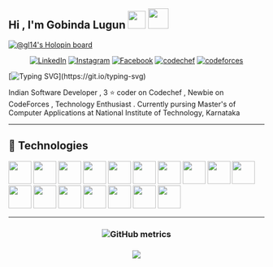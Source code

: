 
<h2>Hi , I'm Gobinda Lugun <img src="https://media.giphy.com/media/hvRJCLFzcasrR4ia7z/giphy.gif" width="35">
  <img src="https://media.giphy.com/media/tqfS3mgQU28ko/giphy.gif" width="40" height="40" frameBorder="0" class="giphy-embed" allowFullScreen></img>
</h2>

[![@gl14's Holopin board](https://holopin.me/gl14)](https://holopin.io/@gl14)

<div align='center'>

  <a href="https://www.linkedin.com/in/gobindalugun" target="_blank"><img src="https://img.shields.io/badge/LinkedIn-%230077B5.svg?&style=flat-square&logo=linkedin&logoColor=white" alt="LinkedIn"></a>
<a href="https://www.instagram.com/_gl14" target="_blank"><img src="https://img.shields.io/badge/Instagram-%23E4405F.svg?&style=flat-square&logo=instagram&logoColor=white" alt="Instagram"></a>
<a href="https://www.facebook.com/gobin098" target="_blank"><img src="https://img.shields.io/badge/Facebook-%231877F2.svg?&style=flat-square&logo=facebook&logoColor=white" alt="Facebook"></a>
<a href="https://www.codechef.com/users/knightryder88" target="_blank"><img src="https://img.shields.io/badge/codechef-%E2%8C%A8%EF%B8%8F-yellow" alt="codechef"></a>
 <a href="https://codeforces.com/profile/knightryder098" target="_blank"><img src="https://img.shields.io/badge/codeforces-%E2%8C%A8%EF%B8%8F-red" alt="codeforces"></a>
  
</div>


[![Typing SVG](https://readme-typing-svg.demolab.com?font=Fira+Code&size=19&duration=1500&pause=550&background=E7E7E700&vCenter=true&width=800&height=75&lines=Competitive+Coder;Website+Developer;Problem+Seeker;and+a+technopreneur+.;Nice+to+meet+you+..+!!)](https://git.io/typing-svg)


<p>Indian Software Developer , 3 ⭐ coder on Codechef , Newbie on CodeForces , Technology Enthusiast . Currently pursing Master's of Computer Applications at National Institute of Technology, Karnataka </p>

<hr>

<!-- <h2>👨‍💻 Repositories 👨‍💻</h2>
<br>
    <div width="100%" align="center">
      <a align="left" href="https://github.com/knightryder098/DontTellMe" title="Don't Tell me">
        <img align="left" height="115" src="https://github-readme-stats.vercel.app/api/pin/?username=knightryder098&repo=DontTellMe&theme=react&border_color=61dafb&border_radius=10">
      </a>
     <a align="left" href="https://github.com/knightryder098/gobindafood" title="Gobinda Food">
        <img align="left" height="115" src="https://github-readme-stats.vercel.app/api/pin/?username=knightryder098&repo=gobindafood&theme=react&border_color=61dafb&border_radius=10">
      </a>
    </div>
    <br/><br/><br/><br/><br/><br/>
    <div width="100%" align="center">
       <a align="left" href="https://github.com/knightryder098/gobindakeep" title="Gobinda Keep">
        <img align="left" height="115" src="https://github-readme-stats.vercel.app/api/pin/?username=knightryder098&repo=gobindakeep&theme=react&border_color=61dafb&border_radius=10">
      </a>
    </div>


<br><br><br><br><br><br>
<hr>

 -->

<h2 align="left">🔧 Technologies</h2>
<p align="left"> 
            <img src="https://cdn.jsdelivr.net/gh/devicons/devicon/icons/cplusplus/cplusplus-original.svg" width='45' height='45' border-radius='20%' />
            <img src="https://cdn.jsdelivr.net/gh/devicons/devicon/icons/javascript/javascript-original.svg"  width='45' height='45' />
            <img src="https://cdn.jsdelivr.net/gh/devicons/devicon/icons/react/react-original-wordmark.svg" width='45' height='45' />
            <img src="https://cdn.jsdelivr.net/gh/devicons/devicon/icons/socketio/socketio-original-wordmark.svg"width='45' height='45' />
            <img src="https://cdn.jsdelivr.net/gh/devicons/devicon/icons/vscode/vscode-plain-wordmark.svg" width='45' height='45' />
            <img src="https://cdn.jsdelivr.net/gh/devicons/devicon/icons/html5/html5-plain-wordmark.svg" width='45' height='45' />
            <img src="https://cdn.jsdelivr.net/gh/devicons/devicon/icons/css3/css3-original-wordmark.svg" width='45' height='45' />
            <img src="https://cdn.jsdelivr.net/gh/devicons/devicon/icons/bootstrap/bootstrap-original-wordmark.svg" width='45' height='45' />
            <img src="https://cdn.jsdelivr.net/gh/devicons/devicon/icons/materialui/materialui-original.svg" width='45' height='45' />
            <img src="https://cdn.jsdelivr.net/gh/devicons/devicon/icons/github/github-original-wordmark.svg" width='45' height='45' />
            <img src="https://cdn.jsdelivr.net/gh/devicons/devicon/icons/socketio/socketio-original.svg" width='45' height='45' />
            <img src="https://cdn.jsdelivr.net/gh/devicons/devicon/icons/mongodb/mongodb-original-wordmark.svg" width='45' height='45' />
            <img src="https://cdn.jsdelivr.net/gh/devicons/devicon/icons/mysql/mysql-plain-wordmark.svg" width='45' height='45' />
            <img src="https://cdn.jsdelivr.net/gh/devicons/devicon/icons/linux/linux-original.svg" width='45' height='45' />
            <img src="https://cdn.jsdelivr.net/gh/devicons/devicon/icons/ruby/ruby-plain-wordmark.svg" width='45' height='45' />
            <img src="https://cdn.jsdelivr.net/gh/devicons/devicon/icons/rails/rails-plain-wordmark.svg" width='45' height='45' />
            <img src="https://cdn.jsdelivr.net/gh/devicons/devicon/icons/bash/bash-plain.svg" width='45' height='45' />
          
<br>

  <hr>


<!-- ![Top Langs](https://github-readme-stats.vercel.app/api/top-langs/?username=knightryder098&hide=TeX&layout=compact) -->

<!-- ![GitHub stats](https://github-readme-stats.vercel.app/api?username=knightryder098&theme=midnight-purple&show_icons=true) -->

<!-- <h3 align='center'>
  
![Metrics](https://metrics.lecoq.io/zumrudu-anka?template=classic&base.header=0&base.activity=0&base.community=0&base.repositories=0&base.metadata=0&achievements=1&achievements.threshold=C&achievements.secrets=true&achievements.limit=0&config.timezone=Europe%2FIstanbul)
  </h3> -->
  


 <h3 align='center'>
  
![GitHub metrics](https://metrics.lecoq.io/knightryder098) 
</h3>

  <h3 align='center'>
  
  ![](https://komarev.com/ghpvc/?username=knightryder098&label=Visitors)
</h3>



